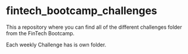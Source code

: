 # fintech_bootcamp_challenges

This a repository where you can find all of the different challenges folder from the FinTech Bootcamp.

Each weekly Challenge has is own folder.

